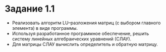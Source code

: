 # Задание 1.1
- Реализовать алгоритм LU–разложения матриц (с выбором главного элемента) в виде программы.
- Используя разработанное программное обеспечение, решить систему линейных алгебраических уравнений (СЛАУ). 
- Для матрицы СЛАУ вычислить определитель и обратную матрицу.
